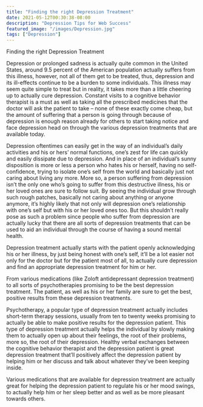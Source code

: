 ```yaml
---
title: "Finding the right Depression Treatment"
date: 2021-05-12T00:30:38-08:00
description: "Depression Tips for Web Success"
featured_image: "/images/Depression.jpg"
tags: ["Depression"]
---
```


Finding the right Depression Treatment

Depression or prolonged sadness is actually quite common in the United States, around 9.5 percent of the American population actually suffers from this illness, however, not all of them get to be treated, thus, depression and its ill-effects continue to be a burden to some individuals. This illness may seem quite simple to treat but in reality, it takes more than a little cheering up to actually cure depression. Constant visits to a cognitive behavior therapist is a must as well as taking all the prescribed medicines that the doctor will ask the patient to take – none of these exactly come cheap, but the amount of suffering that a person is going through because of depression is enough reason already for others to start taking notice and face depression head on through the various depression treatments that are available today. 

 Depression oftentimes can easily get in the way of an individual’s daily activities and his or hers’ normal functions, one’s zest for life can quickly and easily dissipate due to depression. And in place of an individual’s sunny disposition is more or less a person who hates his or herself, having no self-confidence, trying to isolate one’s self from the world and basically just not caring about living any more. More so, a person suffering from depression isn’t the only one who’s going to suffer from this destructive illness, his or her loved ones are sure to follow suit. By seeing the individual grow through such rough patches, basically not caring about anything or anyone anymore, it’s highly likely that not only will depression one’s relationship with one’s self but with his or her loved ones too. But this shouldn’t really pose as such a problem since people who suffer from depression are actually lucky that there are all sorts of depression treatments that can be used to aid an individual through the course of having a sound mental health.

Depression treatment actually starts with the patient openly acknowledging his or her illness, by just being honest with one’s self, it’ll be a lot easier not only for the doctor but for the patient most of all, to actually cure depression and find an appropriate depression treatment for him or her.

From various medications (like Zoloft antidepressant depression treatment) to all sorts of psychotherapies promising to be the best depression treatment. The patient, as well as his or her family are sure to get the best, positive results from these depression treatments. 

Psychotherapy, a popular type of depression treatment actually includes short-term therapy sessions, usually from ten to twenty weeks promising to actually be able to make positive results for the depression patient. This type of depression treatment actually helps the individual by slowly making them to actually open up about their feelings, the root of their problems, more so, the root of their depression. Healthy verbal exchanges between the cognitive behavior therapist and the depression patient is great depression treatment that’ll positively affect the depression patient by helping him or her discuss and talk about whatever they’ve been keeping inside.

Various medications that are available for depression treatment are actually great for helping the depression patient to regulate his or her mood swings, to actually help him or her sleep better and as well as be more pleasant towards others.



